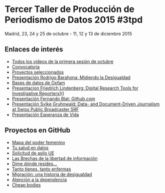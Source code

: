 # Tercer Taller de Producción de Periodismo de Datos 2015 #3tpd

Madrid, 23, 24 y 25 de octubre - 11, 12 y 13 de diciembre 2015

## Enlaces de interés

-   [Todos los vídeos de la primera sesión de octubre](http://s.coop/1wwq6)
-   [Convocatoria](http://medialab-prado.es/article/convocatoria-explorando-desigualdad)
-   [Proyectos seleccionados](http://medialab-prado.es/article/explorando-la-desigualdad-proyectos-seleccionados)
-   [Presentación Rodrigo Barahona: Midiendo la Desigualdad](https://github.com/medialab-prado/3tpd/raw/master/slides/Midiendo%2520la%2520Desigualdad.pdf)
-   [Bases de datos de Oxfam](http://bit.ly/DatosDesigualdad)
-   [Presentacion Friedrich Lindenberg: Digital Research Tools for Investigative Reporters](http://pudo.org/material/investigative-tools/index.html)]()
-   [Presentación Fernando Blat: Github.com](http://ferblape.github.io/github.com-medialab-desigualdad)
-   [Presentación Sylke Gruhnwald: Data- and Document-Driven Journalism at Swiss Public Broadcaster SRF](https://github.com/medialab-prado/3tpd/raw/master/slides/151024_Medialab-Madrid.pdf)
-   [Presentación Esperanza de Vida](https://github.com/medialab-prado/3tpd/blob/master/slides/taller_esperanza_de_vida_medialab_20151024.pdf)

## Proyectos en GitHub

-   [Mapa del poder femenino](https://github.com/medialab-prado/3tpd-mapa-poder-femenino)
-   [Tu salud en datos](https://github.com/medialab-prado/3tpd-tusaludendatos)
-   [Solicitud de asilo UE](https://github.com/medialab-prado/3tpd-asilo-ue)
-   [Las Brechas de la libertad de información](https://github.com/medialab-prado/3tpd-las-brechas)
-   [Dime dónde resides&#x2026;](https://github.com/medialab-prado/3tpd-dime-donde-resides)
-   [Tanto tienes, tanto enfermas](https://github.com/medialab-prado/3tpd-tanto-tienes-tanto-enfermas)
-   [Migración: una historia de desigualdad](https://github.com/medialab-prado/3tpd-migracion-historia-desigualdad)
-   [Atención a la dependencia](https://github.com/medialab-prado/3tpd-atencion-dependencia)
-   [Cheap bodies](https://github.com/medialab-prado/3tpd-cheap-bodies)
